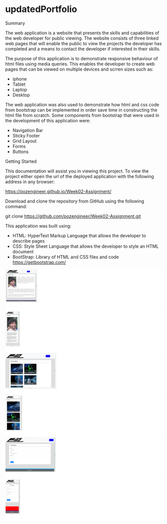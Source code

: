# updatedPortfolio

Summary

The web application is a website that presents the skills and capabilities of the web
developer for public viewing. The website consists of three linked web pages that will
enable the public to view the projects the developer has completed and a means to contact
the developer if interested in their skills.

The purpose of this application is to demonstrate responsive behaviour of html files
using media queries. This enables the developer to create web pages that can be viewed on
multiple devices and scrren sizes such as:
- iphone
- Tablet
- Laptop
- Desktop

The web application was also used to demonstrate how html and css code from bootstrap can
be implemented in order save time in constructing the html file from scratch. Some components
from bootstrap that were used in the development of this application were:
- Navigation Bar
- Sticky Footer
- Grid Layout
- Forms
- Buttons

Getting Started

This documentation will assist you in viewing this project. To view the project either open
the url of the deployed application with the following address in any browser:

https://pozengineer.github.io/Week02-Assignment/

Download and clone the repository from GitHub using the following command:

git clone https://github.com/pozengineer/Week02-Assignment.git

This application was built using:
- HTML: HyperText Markup Language that allows the developer to describe pages
- CSS: Style Sheet Language that allows the developer to style an HTML document
- BootStrap: Library of HTML and CSS files and code https://getbootstrap.com/

![About Me tablet](assets/images/aboutMe01.jpg)
![About Me phone](assets/images/aboutMe02.jpg)
![Portfolio tablet](assets/images/portFolio01.jpg)
![Portfolio phone](assets/images/portFolio02.jpg)
![Contact tablet](assets/images/contact01.jpg)
![Contact phone](assets/images/contact02.jpg)